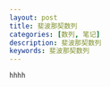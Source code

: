 ```yaml
---
layout: post
title: 斐波那契数列
categories: [数列, 笔记]
description: 斐波那契数列
keywords: 斐波那契数列
---
```


```
hhhh
```  
